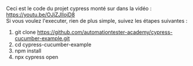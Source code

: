 Ceci est le code du projet cypress monté sur dans la vidéo : https://youtu.be/OJjZJllojD8  
Si vous voulez l'executer, rien de plus simple, suivez les étapes suivantes :

1. git clone https://github.com/automationtester-academy/cypress-cucumber-example.git
2. cd cypress-cucumber-example
3. npm install
4. npx cypress open
